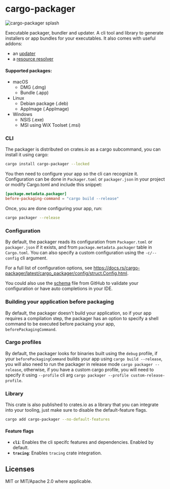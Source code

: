 # cargo-packager

<img src=".github/splash.png" alt="cargo-packager splash" />

Executable packager, bundler and updater. A cli tool and library to generate installers or app bundles for your executables.
It also comes with useful addons:
- an [updater](https://docs.rs/cargo-packager-updater)
- a [resource resolver](https://docs.rs/cargo-packager-resource-resolver)

#### Supported packages:

- macOS
  - DMG (.dmg)
  - Bundle (.app)
- Linux
  - Debian package (.deb)
  - AppImage (.AppImage)
- Windows
  - NSIS (.exe)
  - MSI using WiX Toolset (.msi)

### CLI

The packager is distributed on crates.io as a cargo subcommand, you can install it using cargo:

```sh
cargo install cargo-packager --locked
```

You then need to configure your app so the cli can recognize it. Configuration can be done in `Packager.toml` or `packager.json` in your project or modify Cargo.toml and include this snippet:

```toml
[package.metadata.packager]
before-packaging-command = "cargo build --release"
```

Once, you are done configuring your app, run:

```sh
cargo packager --release
```

### Configuration

By default, the packager reads its configuration from `Packager.toml` or `packager.json` if it exists, and from `package.metadata.packager` table in `Cargo.toml`.
You can also specify a custom configuration using the `-c/--config` cli argument.

For a full list of configuration options, see https://docs.rs/cargo-packager/latest/cargo_packager/config/struct.Config.html.

You could also use the [schema](./schema.json) file from GitHub to validate your configuration or have auto completions in your IDE.

### Building your application before packaging

By default, the packager doesn't build your application, so if your app requires a compilation step, the packager has an option to specify a shell command to be executed before packaing your app, `beforePackagingCommand`.

### Cargo profiles

By default, the packager looks for binaries built using the `debug` profile, if your `beforePackagingCommand` builds your app using `cargo build --release`, you will also need to
run the packager in release mode `cargo packager --release`, otherwise, if you have a custom cargo profile, you will need to specify it using `--profile` cli arg `cargo packager --profile custom-release-profile`.

### Library

This crate is also published to crates.io as a library that you can integrate into your tooling, just make sure to disable the default-feature flags.

```sh
cargo add cargo-packager --no-default-features
```

#### Feature flags

- **`cli`**: Enables the cli specifc features and dependencies. Enabled by default.
- **`tracing`**: Enables `tracing` crate integration.

## Licenses

MIT or MIT/Apache 2.0 where applicable.
